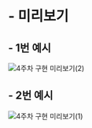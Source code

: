 # - 미리보기

## - 1번 예시

![4주차 구현 미리보기(2)](https://github.com/brgndyy/javascript-christmas-6-brgndyy/assets/109535991/5ce69993-d06a-4ad2-ab31-01b6ec628fce)

## - 2번 예시

![4주차 구현 미리보기(1)](https://github.com/brgndyy/javascript-christmas-6-brgndyy/assets/109535991/a09adb90-d900-4c64-aa1f-baad75b32b46)
